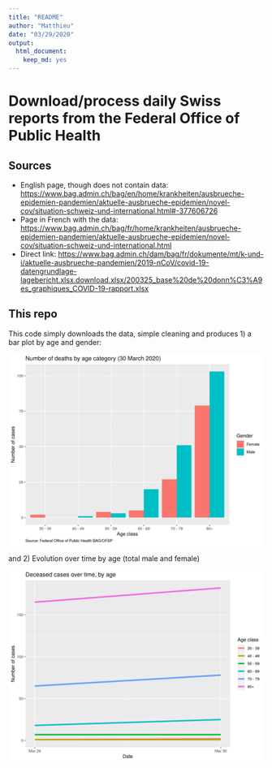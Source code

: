 ```yaml
---
title: "README"
author: "Matthieu"
date: "03/29/2020"
output:
  html_document:
    keep_md: yes
---
```


# Download/process daily Swiss reports from the Federal Office of Public Health

## Sources 

- English page, though does not contain data:  https://www.bag.admin.ch/bag/en/home/krankheiten/ausbrueche-epidemien-pandemien/aktuelle-ausbrueche-epidemien/novel-cov/situation-schweiz-und-international.html#-377606726
- Page in French with the data: https://www.bag.admin.ch/bag/fr/home/krankheiten/ausbrueche-epidemien-pandemien/aktuelle-ausbrueche-epidemien/novel-cov/situation-schweiz-und-international.html
- Direct link: https://www.bag.admin.ch/dam/bag/fr/dokumente/mt/k-und-i/aktuelle-ausbrueche-pandemien/2019-nCoV/covid-19-datengrundlage-lagebericht.xlsx.download.xlsx/200325_base%20de%20donn%C3%A9es_graphiques_COVID-19-rapport.xlsx


## This repo

This code simply downloads the data, simple cleaning and produces 1) a bar plot by age and gender: 

![Image stored in: output/figures/deaths_by_age](output/figures/deaths_by_age.png?raw=true)

and 2) Evolution over time by age (total male and female)

![Image stored in: output/figures/deaths_over_time_by_age.png](output/figures/deaths_over_time_by_age.png?raw=true)
